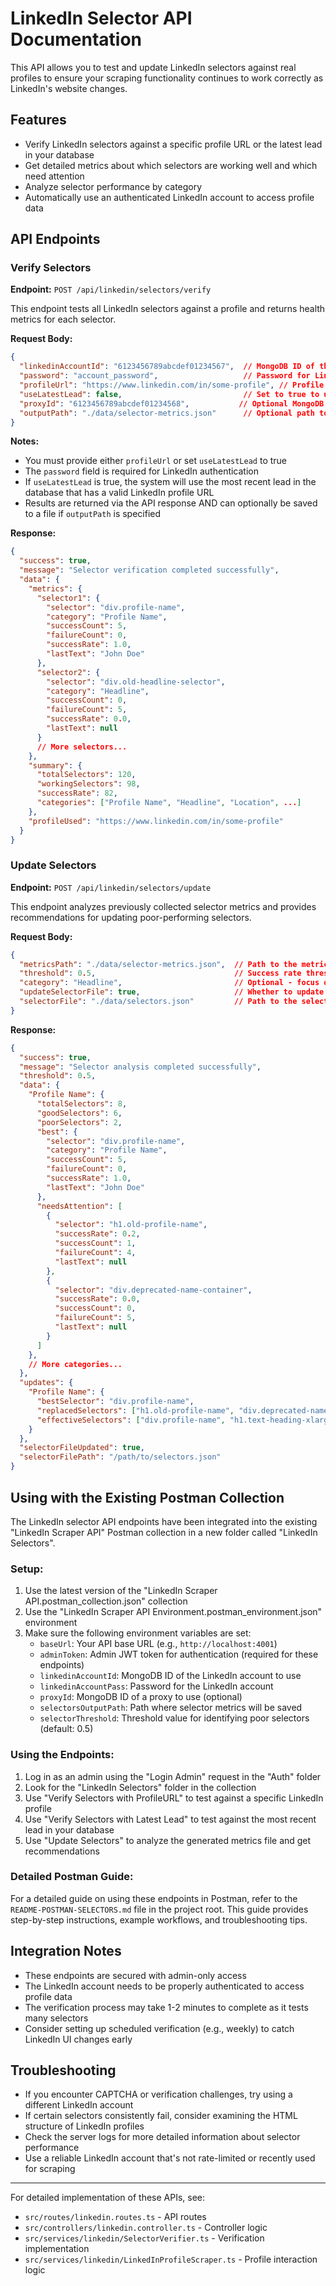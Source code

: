 # LinkedIn Selector API Documentation

This API allows you to test and update LinkedIn selectors against real profiles to ensure your scraping functionality continues to work correctly as LinkedIn's website changes.

## Features

- Verify LinkedIn selectors against a specific profile URL or the latest lead in your database
- Get detailed metrics about which selectors are working well and which need attention
- Analyze selector performance by category
- Automatically use an authenticated LinkedIn account to access profile data

## API Endpoints

### Verify Selectors

**Endpoint:** `POST /api/linkedin/selectors/verify`

This endpoint tests all LinkedIn selectors against a profile and returns health metrics for each selector.

**Request Body:**

```json
{
  "linkedinAccountId": "6123456789abcdef01234567",  // MongoDB ID of the LinkedIn account to use
  "password": "account_password",                   // Password for LinkedIn authentication
  "profileUrl": "https://www.linkedin.com/in/some-profile", // Profile URL to test against (optional if useLatestLead is true)
  "useLatestLead": false,                           // Set to true to use the most recent lead with a valid profile URL
  "proxyId": "6123456789abcdef01234568",           // Optional MongoDB ID of a proxy to use
  "outputPath": "./data/selector-metrics.json"      // Optional path to save metrics to a file
}
```

**Notes:**
- You must provide either `profileUrl` or set `useLatestLead` to true
- The `password` field is required for LinkedIn authentication
- If `useLatestLead` is true, the system will use the most recent lead in the database that has a valid LinkedIn profile URL
- Results are returned via the API response AND can optionally be saved to a file if `outputPath` is specified

**Response:**

```json
{
  "success": true,
  "message": "Selector verification completed successfully",
  "data": {
    "metrics": {
      "selector1": {
        "selector": "div.profile-name",
        "category": "Profile Name",
        "successCount": 5,
        "failureCount": 0,
        "successRate": 1.0,
        "lastText": "John Doe"
      },
      "selector2": {
        "selector": "div.old-headline-selector",
        "category": "Headline",
        "successCount": 0,
        "failureCount": 5,
        "successRate": 0.0,
        "lastText": null
      }
      // More selectors...
    },
    "summary": {
      "totalSelectors": 120,
      "workingSelectors": 98,
      "successRate": 82,
      "categories": ["Profile Name", "Headline", "Location", ...]
    },
    "profileUsed": "https://www.linkedin.com/in/some-profile"
  }
}
```

### Update Selectors

**Endpoint:** `POST /api/linkedin/selectors/update`

This endpoint analyzes previously collected selector metrics and provides recommendations for updating poor-performing selectors.

**Request Body:**

```json
{
  "metricsPath": "./data/selector-metrics.json",  // Path to the metrics file generated by verify API
  "threshold": 0.5,                               // Success rate threshold (0-1) for identifying poor selectors
  "category": "Headline",                         // Optional - focus on a specific category
  "updateSelectorFile": true,                     // Whether to update the selector file automatically
  "selectorFile": "./data/selectors.json"         // Path to the selector file to update (required if updateSelectorFile is true)
}
```

**Response:**

```json
{
  "success": true,
  "message": "Selector analysis completed successfully",
  "threshold": 0.5,
  "data": {
    "Profile Name": {
      "totalSelectors": 8,
      "goodSelectors": 6,
      "poorSelectors": 2,
      "best": {
        "selector": "div.profile-name",
        "category": "Profile Name",
        "successCount": 5,
        "failureCount": 0,
        "successRate": 1.0,
        "lastText": "John Doe"
      },
      "needsAttention": [
        {
          "selector": "h1.old-profile-name",
          "successRate": 0.2,
          "successCount": 1,
          "failureCount": 4,
          "lastText": null
        },
        {
          "selector": "div.deprecated-name-container",
          "successRate": 0.0,
          "successCount": 0,
          "failureCount": 5,
          "lastText": null
        }
      ]
    },
    // More categories...
  },
  "updates": {
    "Profile Name": {
      "bestSelector": "div.profile-name",
      "replacedSelectors": ["h1.old-profile-name", "div.deprecated-name-container"],
      "effectiveSelectors": ["div.profile-name", "h1.text-heading-xlarge"]
    }
  },
  "selectorFileUpdated": true,
  "selectorFilePath": "/path/to/selectors.json"
}
```

## Using with the Existing Postman Collection

The LinkedIn selector API endpoints have been integrated into the existing "LinkedIn Scraper API" Postman collection in a new folder called "LinkedIn Selectors".

### Setup:

1. Use the latest version of the "LinkedIn Scraper API.postman_collection.json" collection
2. Use the "LinkedIn Scraper API Environment.postman_environment.json" environment
3. Make sure the following environment variables are set:
   - `baseUrl`: Your API base URL (e.g., `http://localhost:4001`)
   - `adminToken`: Admin JWT token for authentication (required for these endpoints)
   - `linkedinAccountId`: MongoDB ID of the LinkedIn account to use
   - `linkedinAccountPass`: Password for the LinkedIn account
   - `proxyId`: MongoDB ID of a proxy to use (optional)
   - `selectorsOutputPath`: Path where selector metrics will be saved
   - `selectorThreshold`: Threshold value for identifying poor selectors (default: 0.5)

### Using the Endpoints:

1. Log in as an admin using the "Login Admin" request in the "Auth" folder
2. Look for the "LinkedIn Selectors" folder in the collection
3. Use "Verify Selectors with ProfileURL" to test against a specific LinkedIn profile
4. Use "Verify Selectors with Latest Lead" to test against the most recent lead in your database
5. Use "Update Selectors" to analyze the generated metrics file and get recommendations

### Detailed Postman Guide:

For a detailed guide on using these endpoints in Postman, refer to the `README-POSTMAN-SELECTORS.md` file in the project root. This guide provides step-by-step instructions, example workflows, and troubleshooting tips.

## Integration Notes

- These endpoints are secured with admin-only access
- The LinkedIn account needs to be properly authenticated to access profile data
- The verification process may take 1-2 minutes to complete as it tests many selectors
- Consider setting up scheduled verification (e.g., weekly) to catch LinkedIn UI changes early

## Troubleshooting

- If you encounter CAPTCHA or verification challenges, try using a different LinkedIn account
- If certain selectors consistently fail, consider examining the HTML structure of LinkedIn profiles
- Check the server logs for more detailed information about selector performance
- Use a reliable LinkedIn account that's not rate-limited or recently used for scraping

---

For detailed implementation of these APIs, see:
- `src/routes/linkedin.routes.ts` - API routes
- `src/controllers/linkedin.controller.ts` - Controller logic
- `src/services/linkedin/SelectorVerifier.ts` - Verification implementation
- `src/services/linkedin/LinkedInProfileScraper.ts` - Profile interaction logic
